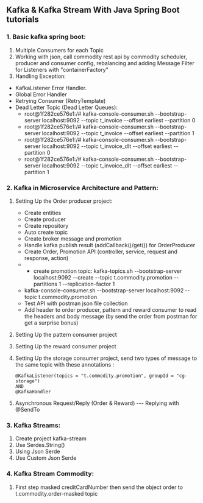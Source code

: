 ## Kafka & Kafka Stream With Java Spring Boot tutorials
### 1. Basic kafka spring boot:
1. Multiple Consumers for each Topic
2.  Working with json, call commodity rest api by commodity scheduler, producer and consumer config, rebalancing and adding Message Filter for Listeners with "containerFactory"
3. Handling Exception:
  * KafkaListener Error Handler.
  * Global Error Handler
  * Retrying Consumer (RetryTemplate)
  * Dead Letter Topic (Dead Letter Queues):
     - root@1f282ce576e1:/# kafka-console-consumer.sh --bootstrap-server localhost:9092 --topic t_invoice --offset earliest --partition 0
     - root@1f282ce576e1:/# kafka-console-consumer.sh --bootstrap-server localhost:9092 --topic t_invoice --offset earliest --partition 1
     - root@1f282ce576e1:/# kafka-console-consumer.sh --bootstrap-server localhost:9092 --topic t_invoice_dlt --offset earliest --partition 0
     - root@1f282ce576e1:/# kafka-console-consumer.sh --bootstrap-server localhost:9092 --topic t_invoice_dlt --offset earliest --partition 1
### 2. Kafka in Microservice Architecture and Pattern:
1. Setting Up the Order producer project:
    * Create entities
    * Create producer
    * Create repository
    * Auto create topic
    * Create broker message and promotion
    * Handle kafka publish result (addCallback()/get()) for OrderProducer
    * Create Order, Promotion API (controller, service, request and response, action)
    *  * create promotion topic:
         kafka-topics.sh --bootstrap-server localhost:9092 --create --topic t.commodity.promotion --partitions 1 --replication-factor 1
    * kafka-console-consumer.sh --bootstrap-server localhost:9092 --topic t.commodity.promotion
    * Test API with postman json file collection
    * Add header to order producer, pattern and reward consumer to read the headers and body message (by send the order from postman for get a surprise bonus)
   
2. Setting Up the pattern consumer project
3. Setting Up the reward consumer project
4. Setting Up the storage consumer project, send two types of message to the same topic with these annotations :
    ```
    @KafkaListener(topics = "t.commodity.promotion", groupId = "cg-storage")
    AND
    @KafkaHandler
    ```
5. Asynchronous Request/Reply (Order & Reward) --- Replying with @SendTo
### 3. Kafka Streams:
1. Create project kafka-stream
2. Use Serdes.String()
3. Using Json Serde
4. Use Custom Json Serde

### 4. Kafka Stream Commodity:
1. First step masked creditCardNumber then send the object order to t.commodity.order-masked topic
  

